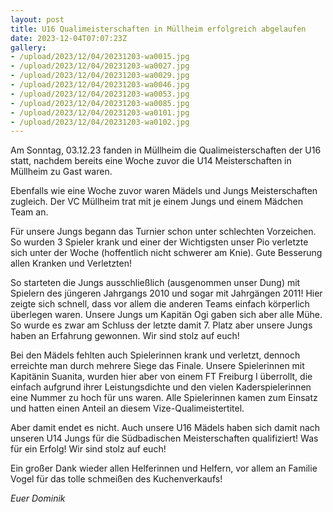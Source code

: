 ```yaml
---
layout: post
title: U16 Qualimeisterschaften in Müllheim erfolgreich abgelaufen
date: 2023-12-04T07:07:23Z
gallery:
- /upload/2023/12/04/20231203-wa0015.jpg
- /upload/2023/12/04/20231203-wa0027.jpg
- /upload/2023/12/04/20231203-wa0029.jpg
- /upload/2023/12/04/20231203-wa0046.jpg
- /upload/2023/12/04/20231203-wa0053.jpg
- /upload/2023/12/04/20231203-wa0085.jpg
- /upload/2023/12/04/20231203-wa0101.jpg
- /upload/2023/12/04/20231203-wa0102.jpg
---
```

Am Sonntag, 03.12.23 fanden in Müllheim die Qualimeisterschaften der U16
statt, nachdem bereits eine Woche zuvor die U14 Meisterschaften in
Müllheim zu Gast waren.

Ebenfalls wie eine Woche zuvor waren Mädels und Jungs Meisterschaften
zugleich. Der VC Müllheim trat mit je einem Jungs und einem Mädchen Team
an.

Für unsere Jungs begann das Turnier schon unter schlechten Vorzeichen.
So wurden 3 Spieler krank und einer der Wichtigsten unser Pio verletzte
sich unter der Woche (hoffentlich nicht schwerer am Knie). Gute
Besserung allen Kranken und Verletzten!

So starteten die Jungs ausschließlich (ausgenommen unser Dung) mit
Spielern des jüngeren Jahrgangs 2010 und sogar mit Jahrgängen 2011! Hier
zeigte sich schnell, dass vor allem die anderen Teams einfach körperlich
überlegen waren. Unsere Jungs um Kapitän Ogi gaben sich aber alle Mühe.
So wurde es zwar am Schluss der letzte damit 7. Platz aber unsere Jungs
haben an Erfahrung gewonnen. Wir sind stolz auf euch!

Bei den Mädels fehlten auch Spielerinnen krank und verletzt, dennoch
erreichte man durch mehrere Siege das Finale. Unsere Spielerinnen mit
Kapitänin Suanita, wurden hier aber von einem FT Freiburg I überrollt,
die einfach aufgrund ihrer Leistungsdichte und den vielen
Kaderspielerinnen eine Nummer zu hoch für uns waren. Alle Spielerinnen
kamen zum Einsatz und hatten einen Anteil an diesem
Vize-Qualimeistertitel.

Aber damit endet es nicht. Auch unsere U16 Mädels haben sich damit nach
unseren U14 Jungs für die Südbadischen Meisterschaften qualifiziert! Was
für ein Erfolg! Wir sind stolz auf euch!

Ein großer Dank wieder allen Helferinnen und Helfern, vor allem an
Familie Vogel für das tolle schmeißen des Kuchenverkaufs!

*Euer Dominik*
